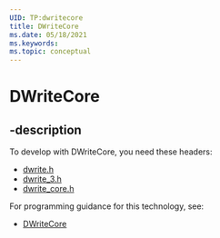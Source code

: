 ```yaml
---
UID: TP:dwritecore
title: DWriteCore
ms.date: 05/18/2021
ms.keywords: 
ms.topic: conceptual
---
```


# DWriteCore

## -description

To develop with DWriteCore, you need these headers:

 * [dwrite.h](../dwrite/index.md)
 * [dwrite_3.h](../dwrite_3/index.md)
 * [dwrite_core.h](../dwrite_core/index.md)

For programming guidance for this technology, see:
* [DWriteCore](/windows/win32/directwrite/dwritecore-overview)
